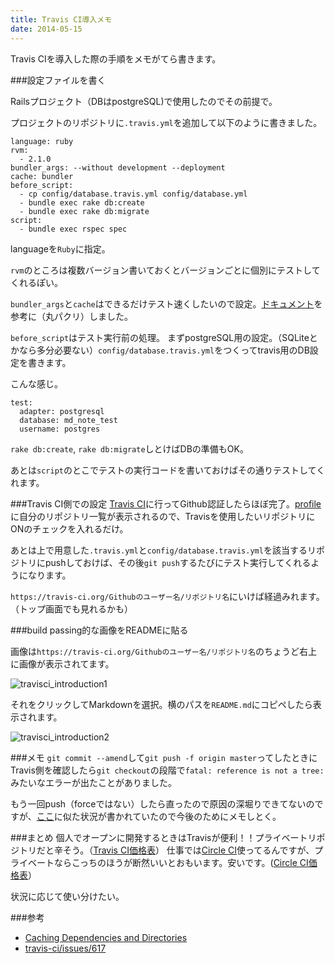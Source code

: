 ```yaml
---
title: Travis CI導入メモ
date: 2014-05-15
---
```


Travis CIを導入した際の手順をメモがてら書きます。

###設定ファイルを書く

Railsプロジェクト（DBはpostgreSQL)で使用したのでその前提で。

プロジェクトのリポジトリに`.travis.yml`を追加して以下のように書きました。

    language: ruby
    rvm:
      - 2.1.0
    bundler_args: --without development --deployment
    cache: bundler
    before_script:
      - cp config/database.travis.yml config/database.yml
      - bundle exec rake db:create
      - bundle exec rake db:migrate
    script:
      - bundle exec rspec spec



languageを`Ruby`に指定。

 `rvm`のところは複数バージョン書いておくとバージョンごとに個別にテストしてくれるぽい。

`bundler_args`と`cache`はできるだけテスト速くしたいので設定。[ドキュメント](http://docs.travis-ci.com/user/caching/#Arbitrary-directories)を参考に（丸パクリ）しました。

`before_script`はテスト実行前の処理。
まずpostgreSQL用の設定。（SQLiteとかなら多分必要ない）`config/database.travis.yml`をつくってtravis用のDB設定を書きます。

こんな感じ。

    test:
      adapter: postgresql
      database: md_note_test
      username: postgres

`rake db:create`, `rake db:migrate`しとけばDBの準備もOK。

あとは`script`のとこでテストの実行コードを書いておけばその通りテストしてくれます。

###Travis CI側での設定
[Travis CI](https://travis-ci.org/)に行ってGithub認証したらほぼ完了。[profile](https://travis-ci.org/profile)に自分のリポジトリ一覧が表示されるので、Travisを使用したいリポジトリにONのチェックを入れるだけ。

あとは上で用意した`.travis.yml`と`config/database.travis.yml`を該当するリポジトリにpushしておけば、その後`git push`するたびにテスト実行してくれるようになります。

`https://travis-ci.org/Githubのユーザー名/リポジトリ名`にいけば経過みれます。（トップ画面でも見れるかも）

###build passing的な画像をREADMEに貼る

画像は`https://travis-ci.org/Githubのユーザー名/リポジトリ名`のちょうど右上に画像が表示されてます。

![travisci_introduction1](images/2014/05/15/travisci_introduction1.png)

それをクリックしてMarkdownを選択。横のパスを`README.md`にコピペしたら表示されます。

![travisci_introduction2](images/2014/05/15/travisci_introduction2.png)

###メモ
`git commit --amend`して`git push -f origin master`ってしたときにTravis側を確認したら`git checkout`の段階で`fatal: reference is not a tree:`みたいなエラーが出たことがありました。

もう一回push（forceではない）したら直ったので原因の深堀りできてないのですが、[ここ](https://github.com/travis-ci/travis-ci/issues/617)に似た状況が書かれていたので今後のためにメモしとく。

###まとめ
個人でオープンに開発するときはTravisが便利！！プライベートリポジトリだと辛そう。（[Travis CI価格表](https://travis-ci.com/plans?v=t)）
仕事では[Circle CI](https://circleci.com/)使ってるんですが、プライベートならこっちのほうが断然いいとおもいます。安いです。([Circle CI価格表](https://circleci.com/pricing)）

状況に応じて使い分けたい。

###参考
- [Caching Dependencies and Directories](http://docs.travis-ci.com/user/caching/)
- [travis-ci/issues/617](https://github.com/travis-ci/travis-ci/issues/617)
